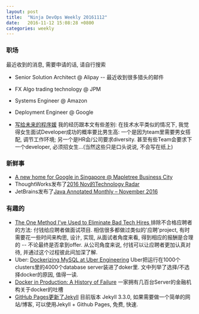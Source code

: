 ```yaml
---
layout: post
title:  "Ninja DevOps Weekly 20161112"
date:   2016-11-12 15:08:28 +0800
categories: weekly
---
```


### 职场
最近收到的消息, 需要申请的话, 请自行搜索


- Senior Solution Architect @ Alipay  -- 最近收到很多猎头的邮件
- FX Algo trading technology @ JPM
- Systems Engineer @ Amazon
- Deployment Engineer @ Google



- [写给未来的程序媛](http://insights.thoughtworkers.org/future-it-girls/)  我的经历跟本文有些差别: 在技术水平类似的情况下, 我觉得女生面试Developer成功的概率要比男生高: 一个是因为team里需要男女搭配, 调节工作环境; 另一个是HR会/公司要求diversity. 甚至有些Team会要求下一个developer, 必须招女生...(当然这些只是口头说说, 不会写在纸上)


### 新鲜事
- [A new home for Google in Singapore @ Mapletree Business City](https://blog.google/topics/google-asia/new-home-google-singapore/) 
- ThoughtWorks发布了[2016 Nov的Technology Radar](https://www.thoughtworks.com/radar)
- JetBrains发布了[Java Annotated Monthly – November 2016](https://blog.jetbrains.com/idea/2016/11/java-annotated-monthly-november-2016/)


### 有趣的
- [The One Method I’ve Used to Eliminate Bad Tech Hires
](https://mattermark.com/the-one-method-ive-used-to-eliminate-bad-tech-hires) 排除不合格应聘者的方法: 付钱给应聘者做面试项目. 
相信很多都做过类似的'应聘'project, 有时需要花一些时间来构思, 设计, 实现, 从面试者角度来看, 得到相应的报酬是合理的 -- 不论最终是否拿到offer. 从公司角度来说, 付钱可以让应聘者更加认真对待, 并通过这个过程彼此间加深了解.
- Uber: [Dockerizing MySQL at Uber Engineering](https://eng.uber.com/dockerizing-mysql/) Uber把运行在1000个clusters里的4000个database server装进了doker里. 文中列举了选择/不选择docker的原因, 值得一读.
- [Docker in Production: A History of Failure](https://thehftguy.wordpress.com/2016/11/01/docker-in-production-an-history-of-failure/) 一家拥有几百台Server的金融机构关于docker的吐槽
- [GitHub Pages更新了Jekyll](https://github.com/blog/2277-what-s-new-in-github-pages-with-jekyll-3-3) 目前版本 Jekyll 3.3.0, 如果需要做一个简单的网站/博客, 可以使用Jekyll + Github Pages, 免费, 快速. 
